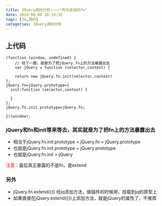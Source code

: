 ```yaml
---
title: JQuery源码分析————"传为佳话的fn"
date: 2019-08-08 20:19:32
tags: [JQ,源码]
categories: JQuery源码分析
---
```

## 上代码
    (function (window, undefined) {
        // 绕了一圈，就是为了把jQuery.fn上的方法暴露出去
        var jQuery = function (selector,context) {

        return new jQuery.fn.init(selector,context)
    };
    jQuery.fn=jQuery.prototype={
      init:function (selector,context) {
        
      }
    };
    jQuery.fn.init.prototype=jQuery.fn;

    })(window);

### jQuery和fn和init等来等去，其实就是为了把fn上的方法暴露出去
- 相当于jQuery.fn.init.prototype = jQuery.fn = jQuery.prototype
- 也就是jQuery.fn.init.prototype = jQuery.prototype
- 也就是jQuery.fn.init = jQuery

<font style="color:red">注意：</font>最后真正暴露的不是fn，是extend

### 另外
- jQuery.fn.extend({}) 给jq添加方法，做插件的时候用，挂载到jq的原型上
- 如果直接在jQuery.extend({})上添加方法，就是jQuery的属性了，不推荐

